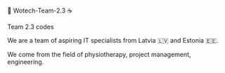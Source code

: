:snake: Wotech-Team-2.3 :coffee:


Team 2.3 codes


We are a team of aspiring IT specialists from Latvia :latvia: and Estonia :estonia:. 


We come from the field of physiotherapy, project management, engineering. 
